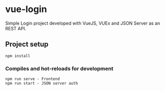 # vue-login

Simple Login project developed with VueJS, VUEx and JSON Server as an REST API.

## Project setup
```
npm install
```

### Compiles and hot-reloads for development
```
npm run serve - Frontend
npm run start - JSON server auth
```

